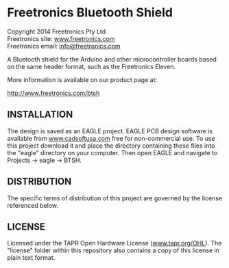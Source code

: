 Freetronics Bluetooth Shield
============================
Copyright 2014 Freetronics Pty Ltd  
Freetronics site:  www.freetronics.com  
Freetronics email: info@freetronics.com  

A Bluetooth shield for the Arduino and other microcontroller boards
based on the same header format, such as the Freetronics Eleven.

More information is available on our product page at:

  http://www.freetronics.com/btsh


INSTALLATION
------------
The design is saved as an EAGLE project. EAGLE PCB design software is
available from www.cadsoftusa.com free for non-commercial use. To use
this project download it and place the directory containing these files
into the "eagle" directory on your computer. Then open EAGLE and
navigate to Projects -> eagle -> BTSH.


DISTRIBUTION
------------
The specific terms of distribution of this project are governed by the
license referenced below.


LICENSE
-------
Licensed under the TAPR Open Hardware License (www.tapr.org/OHL).
The "license" folder within this repository also contains a copy of
this license in plain text format.

